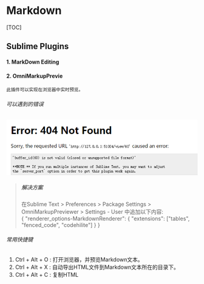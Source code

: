 # Markdown

[TOC]

## Sublime Plugins

#### 1. MarkDown Editing

#### 2. OmniMarkupPrevie  
    此插件可以实现在浏览器中实时预览。

###### 可以遇到的错误
![OmniMarkupPrevie Error](./images/OmniMarkupPrevie-error.png)
> ##### 解决方案
> 在Sublime Text > Preferences > Package Settings > OmniMarkupPreviewer > Settings - User  中追加以下内容:  
>    {
>        "renderer_options-MarkdownRenderer": {
>           "extensions": ["tables", "fenced_code", "codehilite"]
>        }
>    }

###### 常用快捷键
1. Ctrl + Alt + O : 打开浏览器，并预览Markdown文本。
2. Ctrl + Alt + X : 自动导出HTML文件到Markdown文本所在的目录下。
3. Ctrl + Alt + C : 复制HTML
